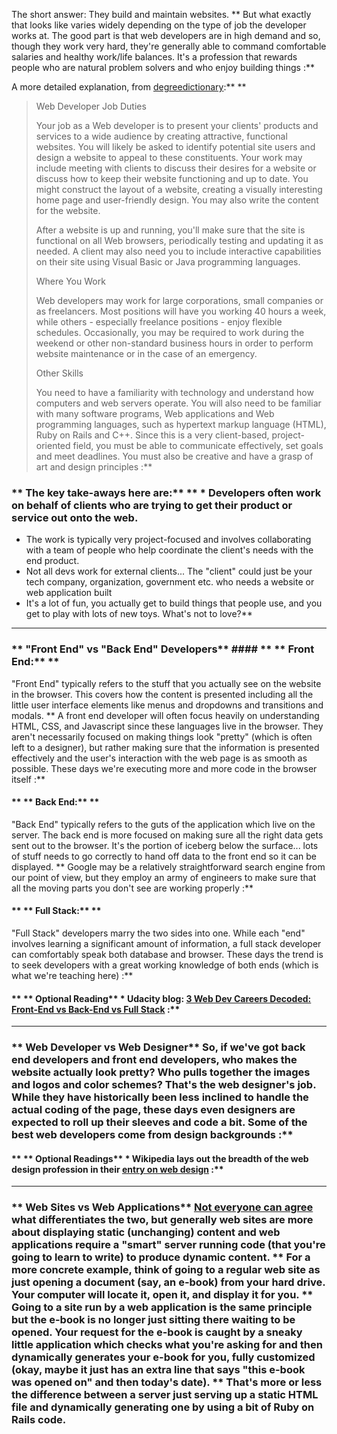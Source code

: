 The short answer: They build and maintain websites.  ** But what exactly that looks like varies widely depending on the type of job the developer works at. The good part is that web developers are in high demand and so, though they work very hard, they're generally able to command comfortable salaries and healthy work/life balances.  It's a profession that rewards people who are natural problem solvers and who enjoy building things :**

A more detailed explanation, from [degreedictionary](http://degreedirectory.org/articles/What_Does_a_Web_Developer_Do.html):** ** 
>Web Developer Job Duties
>
>Your job as a Web developer is to present your clients' products and services to a wide audience by creating attractive, functional websites. You will likely be asked to identify potential site users and design a website to appeal to these constituents. Your work may include meeting with clients to discuss their desires for a website or discuss how to keep their website functioning and up to date. You might construct the layout of a website, creating a visually interesting home page and user-friendly design. You may also write the content for the website.
>
>After a website is up and running, you'll make sure that the site is functional on all Web browsers, periodically testing and updating it as needed. A client may also need you to include interactive capabilities on their site using Visual Basic or Java programming languages.
>
>Where You Work
>
>Web developers may work for large corporations, small companies or as freelancers. Most positions will have you working 40 hours a week, while others - especially freelance positions - enjoy flexible schedules. Occasionally, you may be required to work during the weekend or other non-standard business hours in order to perform website maintenance or in the case of an emergency.
>
>Other Skills
>
>You need to have a familiarity with technology and understand how computers and web servers operate. You will also need to be familiar with many software programs, Web applications and Web programming languages, such as hypertext markup language (HTML), Ruby on Rails and C++. Since this is a very client-based, project-oriented field, you must be able to communicate effectively, set goals and meet deadlines. You must also be creative and have a grasp of art and design principles :**


### ** The key take-aways here are:** ** * Developers often work on behalf of clients who are trying to get their product or service out onto the web.  
* The work is typically very project-focused and involves collaborating with a team of people who help coordinate the client's needs with the end product.
* Not all devs work for external clients... The "client" could just be your tech company, organization, government etc. who needs a website or web application built
* It's a lot of fun, you actually get to build things that people use, and you get to play with lots of new toys.  What's not to love?** 

---


### ** "Front End" vs "Back End" Developers** #### ** ** Front End:** ** 
"Front End" typically refers to the stuff that you actually see on the website in the browser.  This covers how the content is presented including all the little user interface elements like menus and dropdowns and transitions and modals.  ** A front end developer will often focus heavily on understanding HTML, CSS, and Javascript since these languages live in the browser.  They aren't necessarily focused on making things look "pretty" (which is often left to a designer), but rather making sure that the information is presented effectively and the user's interaction with the web page is as smooth as possible.  These days we're executing more and more code in the browser itself :**


#### ** ** Back End:** ** 
"Back End" typically refers to the guts of the application which live on the server.  The back end is more focused on making sure all the right data gets sent out to the browser.  It's the portion of iceberg below the surface... lots of stuff needs to go correctly to hand off data to the front end so it can be displayed.  ** Google may be a relatively straightforward search engine from our point of view, but they employ an army of engineers to make sure that all the moving parts you don't see are working properly :**


#### ** ** Full Stack:** ** 
"Full Stack" developers marry the two sides into one.  While each "end" involves learning a significant amount of information, a full stack developer can comfortably speak both database and browser.  These days the trend is to seek developers with a great working knowledge of both ends (which is what we're teaching here) :**


#### ** ** Optional Reading** * Udacity blog: [3 Web Dev Careers Decoded: Front-End vs Back-End vs Full Stack](http://blog.udacity.com/2014/12/front-end-vs-back-end-vs-full-stack-web-developers.html) :**



---


### ** Web Developer vs Web Designer** So, if we've got back end developers and front end developers, who makes the website actually look pretty?  Who pulls together the images and logos and color schemes?  That's the web designer's job.  While they have historically been less inclined to handle the actual coding of the page, these days even designers are expected to roll up their sleeves and code a bit.  Some of the best web developers come from design backgrounds :**


#### ** ** Optional Readings** * Wikipedia lays out the breadth of the web design profession in their [entry on web design](https://en.wikipedia.org/wiki/Web_design) :**



---


### ** Web Sites vs Web Applications** [Not everyone can agree](http://stackoverflow.com/questions/8694922/whats-the-difference-between-a-web-site-and-a-web-application) what differentiates the two, but generally web sites are more about displaying static (unchanging) content and web applications require a "smart" server running code (that you're going to learn to write) to produce dynamic content.  ** For a more concrete example, think of going to a regular web site as just opening a document (say, an e-book) from your hard drive. Your computer will locate it, open it, and display it for you.  ** Going to a site run by a web application is the same principle but the e-book is no longer just sitting there waiting to be opened. Your request for the e-book is caught by a sneaky little application which checks what you're asking for and then dynamically generates your e-book for you, fully customized (okay, maybe it just has an extra line that says "this e-book was opened on" and then today's date).  ** That's more or less the difference between a server just serving up a static HTML file and dynamically generating one by using a bit of Ruby on Rails code.
